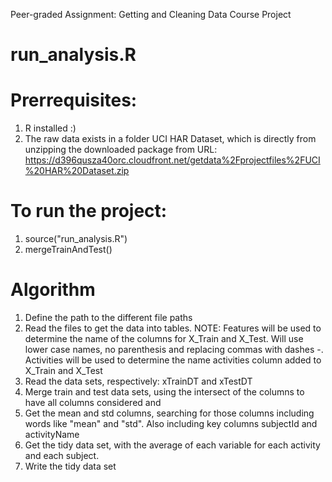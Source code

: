 Peer-graded Assignment: Getting and Cleaning Data Course Project

# run_analysis.R
# Prerrequisites:
1. R installed :)
2. The raw data exists in a folder UCI HAR Dataset, which is directly from unzipping the downloaded package from URL: 
https://d396qusza40orc.cloudfront.net/getdata%2Fprojectfiles%2FUCI%20HAR%20Dataset.zip

# To run the project:
1. source("run_analysis.R")
2. mergeTrainAndTest()

# Algorithm
1. Define the path to the different file paths
2.  Read the files to get the data into tables. 
  NOTE: Features will be used to determine the name of the columns for X_Train and X_Test. Will use lower case names, no parenthesis and            replacing commas with dashes -.
        Activities will be used to determine the name activities column added to X_Train and X_Test
3. Read the data sets, respectively: xTrainDT and xTestDT
4. Merge train and test data sets, using the intersect of the columns to have all columns considered and
5. Get the mean and std columns, searching for those columns including words like "mean" and "std". Also including key columns subjectId and activityName
6. Get the tidy data set, with the average of each variable for each activity and each subject.
7. Write the tidy data set
